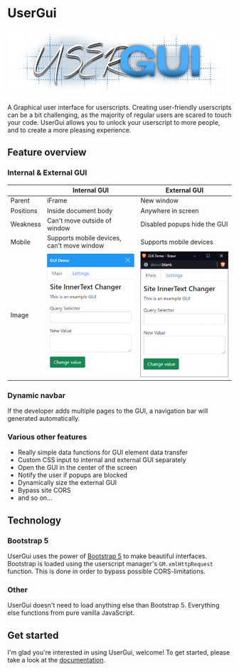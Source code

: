 # UserGui

<img src="media/usergui_logo.png" alt="logo" width="500"/>

A Graphical user interface for userscripts. Creating user-friendly userscripts can be a bit challenging, as the majority of regular users are scared to touch your code. UserGui allows you to unlock your userscript to more people, and to create a more pleasing experience.

## Feature overview

### Internal & External GUI

|           | Internal GUI                 | External GUI                 |
|-----------|------------------------------|------------------------------|
| Parent    | iFrame                       | New window                   |
| Positions | Inside document body         | Anywhere in screen           |
| Weakness  | Can't move outside of window | Disabled popups hide the GUI |
| Mobile   | Supports mobile devices, can't move window | Supports mobile devices |
| Image  | ![Internal GUI](media/example_gui.png) | ![External GUI](media/external_gui.png) |

### Dynamic navbar

If the developer adds multiple pages to the GUI, a navigation bar will generated automatically.

### Various other features

* Really simple data functions for GUI element data transfer
* Custom CSS input to internal and external GUI separately
* Open the GUI in the center of the screen
* Notify the user if popups are blocked
* Dynamically size the external GUI
* Bypass site CORS
* and so on...

## Technology

### Bootstrap 5

UserGui uses the power of [Bootstrap 5](https://getbootstrap.com/docs/5.0/getting-started/introduction/) to make beautiful interfaces. Bootstrap is loaded using the userscript manager's `GM.xmlHttpRequest` function. This is done in order to bypass possible CORS-limitations.

### Other

UserGui doesn't need to load anything else than Bootstrap 5. Everything else functions from pure vanilla JavaScript.

## Get started

I'm glad you're interested in using UserGui, welcome! To get started, please take a look at the [documentation](documentation.md).
